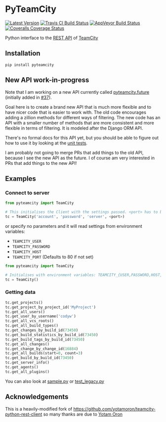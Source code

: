 # PyTeamCity

[![Latest Version](https://badge.fury.io/py/pyteamcity.svg)](https://pypi.python.org/pypi/pyteamcity/)
[![Travis CI Build Status](https://travis-ci.org/SurveyMonkey/pyteamcity.svg?branch=master)](https://travis-ci.org/SurveyMonkey/pyteamcity)
[![AppVeyor Build Status](https://ci.appveyor.com/api/projects/status/32r7s2skrgm9ubva?svg=true)](https://ci.appveyor.com/project/msabramo/pyteamcity-v7gx2)
[![Coveralls Coverage Status](https://coveralls.io/repos/github/SurveyMonkey/pyteamcity/badge.svg?branch=master)](https://coveralls.io/github/SurveyMonkey/pyteamcity?branch=master)

Python interface to the [REST
API](https://confluence.jetbrains.com/display/TCD9/REST+API) of
[TeamCity](https://www.jetbrains.com/teamcity/)

## Installation

```
pip install pyteamcity
```

## New API work-in-progress

Note that I am working on a new API currently called
[pyteamcity.future](https://github.com/SurveyMonkey/pyteamcity/blob/master/pyteamcity/future)
(initially added in
[#37](https://github.com/SurveyMonkey/pyteamcity/pull/37)).

Goal here is to create a brand new API that is much more flexible and to
have nicer code that is easier to work with. The old code encourages
adding a zillion methods for different ways of filtering. The new code
has an API with a smaller number of methods that are more consistent and
more flexible in terms of filtering. It is modeled after the Django ORM
API.

There's no formal docs for this API yet, but you should be able to
figure out how to use it by looking at the [unit
tests](https://github.com/SurveyMonkey/pyteamcity/tree/master/pyteamcity/future/tests/unit).

I am probably not going to merge PRs that add things to the old API,
because I see the new API as the future. I of course am very interested
in PRs that add things to the new API!

## Examples

### Connect to server

```python
from pyteamcity import TeamCity

# This initialises the Client with the settings passed. <port> has to be an integer.
tc = TeamCity('account', 'password', 'server', <port>)
```

or specify no parameters and it will read settings from environment
variables:

- `TEAMCITY_USER`
- `TEAMCITY_PASSWORD`
- `TEAMCITY_HOST`
- `TEAMCITY_PORT` (Defaults to 80 if not set)

```python
from pyteamcity import TeamCity

# Initialises with environment variables: TEAMCITY_{USER,PASSWORD,HOST,PORT}
tc = TeamCity()
```

### Getting data

```python
tc.get_projects()
tc.get_project_by_project_id('MyProject')
tc.get_all_users()
tc.get_user_by_username('codyw')
tc.get_all_vcs_roots()
tc.get_all_build_types()
tc.get_changes_by_build_id(73450)
tc.get_build_statistics_by_build_id(73450)
tc.get_build_tags_by_build_id(73450)
tc.get_all_changes()
tc.get_change_by_change_id(16884)
tc.get_all_builds(start=0, count=3)
tc.get_build_by_build_id(73450)
tc.get_server_info()
tc.get_agents()
tc.get_all_plugins()
```

You can also look at
[sample.py](https://github.com/SurveyMonkey/pyteamcity/blob/master/sample.py) or
[test_legacy.py](https://github.com/SurveyMonkey/pyteamcity/blob/master/pyteamcity/legacy/test_legacy.py)

## Acknowledgements

This is a heavily-modified fork of https://github.com/yotamoron/teamcity-python-rest-client so many thanks are due to [Yotam Oron](https://github.com/yotamoron)
